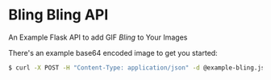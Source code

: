 # Bling Bling API

An Example Flask API to add GIF *Bling* to Your Images

There's an example base64 encoded image to get you started:

```bash
$ curl -X POST -H "Content-Type: application/json" -d @example-bling.json http://localhost:5000/place-bling
```

